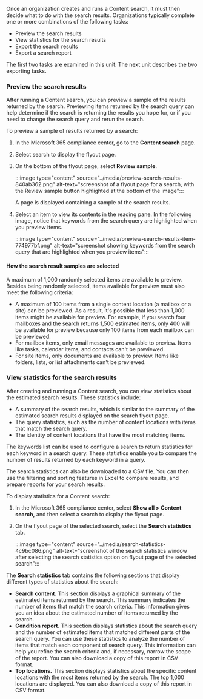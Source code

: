 Once an organization creates and runs a Content search, it must then decide what to do with the search results. Organizations typically complete one or more combinations of the following tasks:

 -  Preview the search results
 -  View statistics for the search results
 -  Export the search results
 -  Export a search report

The first two tasks are examined in this unit. The next unit describes the two exporting tasks.

### Preview the search results

After running a Content search, you can preview a sample of the results returned by the search. Previewing items returned by the search query can help determine if the search is returning the results you hope for, or if you need to change the search query and rerun the search.

To preview a sample of results returned by a search:

1.  In the Microsoft 365 compliance center, go to the **Content search** page.
2.  Select search to display the flyout page.
3.  On the bottom of the flyout page, select **Review sample**.
    
    :::image type="content" source="../media/preview-search-results-840ab362.png" alt-text="screenshot of a flyout page for a search, with the Review sample button highlighted at the bottom of the image":::
    
    
    A page is displayed containing a sample of the search results.
4.  Select an item to view its contents in the reading pane. In the following image, notice that keywords from the search query are highlighted when you preview items.
    
    :::image type="content" source="../media/preview-search-results-item-774977bf.png" alt-text="screenshot showing keywords from the search query that are highlighted when you preview items":::
    

#### How the search result samples are selected

A maximum of 1,000 randomly selected items are available to preview. Besides being randomly selected, items available for preview must also meet the following criteria:

 -  A maximum of 100 items from a single content location (a mailbox or a site) can be previewed. As a result, it's possible that less than 1,000 items might be available for preview. For example, if you search four mailboxes and the search returns 1,500 estimated items, only 400 will be available for preview because only 100 items from each mailbox can be previewed.<br>
 -  For mailbox items, only email messages are available to preview. Items like tasks, calendar items, and contacts can't be previewed.<br>
 -  For site items, only documents are available to preview. Items like folders, lists, or list attachments can't be previewed.<br>

### View statistics for the search results

After creating and running a Content search, you can view statistics about the estimated search results. These statistics include:

 -  A summary of the search results, which is similar to the summary of the estimated search results displayed on the search flyout page.
 -  The query statistics, such as the number of content locations with items that match the search query.
 -  The identity of content locations that have the most matching items.

The keywords list can be used to configure a search to return statistics for each keyword in a search query. These statistics enable you to compare the number of results returned by each keyword in a query.

The search statistics can also be downloaded to a CSV file. You can then use the filtering and sorting features in Excel to compare results, and prepare reports for your search results.

To display statistics for a Content search:<br>

1.  In the Microsoft 365 compliance center, select **Show all &gt; Content search,** and then select a search to display the flyout page.
2.  On the flyout page of the selected search, select the **Search statistics** tab.
    
    :::image type="content" source="../media/search-statistics-4c9bc086.png" alt-text="screenshot of the search statistics window after selecting the search statistics option on flyout page of the selected search":::
    

The **Search statistics** tab contains the following sections that display different types of statistics about the search:

 -  **Search content.** This section displays a graphical summary of the estimated items returned by the search. This summary indicates the number of items that match the search criteria. This information gives you an idea about the estimated number of items returned by the search.
 -  **Condition report.** This section displays statistics about the search query and the number of estimated items that matched different parts of the search query. You can use these statistics to analyze the number of items that match each component of search query. This information can help you refine the search criteria and, if necessary, narrow the scope of the report. You can also download a copy of this report in CSV format.
 -  **Top locations.** This section displays statistics about the specific content locations with the most items returned by the search. The top 1,000 locations are displayed. You can also download a copy of this report in CSV format.

### 
